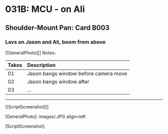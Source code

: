 # 031B: MCU - on Ali

## Shoulder-Mount Pan: Card B003

### Lavs on Jason and Ali, boom from above

![GeneralPhoto][]
Notes: 

| Takes | Description |
|:---|:----|
| 01 | Jason bangs window before camera move |
| 02 | Jason bangs window after |
| 03 | ... |



----

![ScriptScreenshot][]


[GeneralPhoto]:  images/.JPG align=left

[ScriptScreenshot]: 